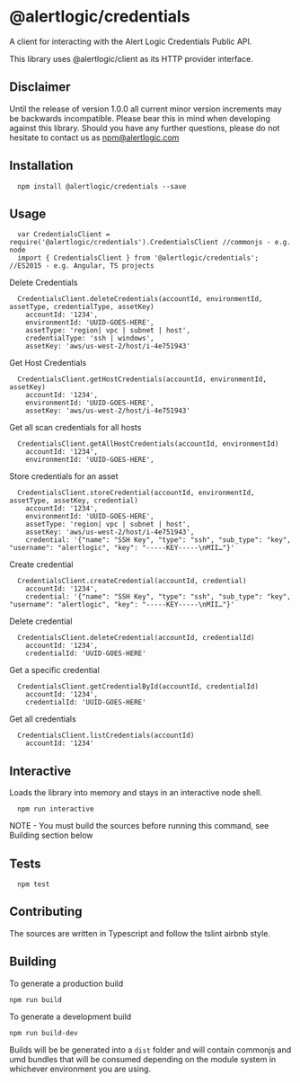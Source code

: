   @alertlogic/credentials
=========

A client for interacting with the Alert Logic Credentials Public API.

This library uses @alertlogic/client as its HTTP provider interface.

## Disclaimer

Until the release of version 1.0.0 all current minor version increments may be backwards incompatible. Please bear this in mind when developing against this library. Should you have any further questions, please do not hesitate to contact us as [npm@alertlogic.com](mailto:npm@alertlogic.com)

## Installation

      npm install @alertlogic/credentials --save

## Usage

      var CredentialsClient = require('@alertlogic/credentials').CredentialsClient //commonjs - e.g. node
      import { CredentialsClient } from '@alertlogic/credentials'; //ES2015 - e.g. Angular, TS projects

  Delete Credentials

      CredentialsClient.deleteCredentials(accountId, environmentId, assetType, credentialType, assetKey)
        accountId: '1234',
        environmentId: 'UUID-GOES-HERE',
        assetType: 'region| vpc | subnet | host',
        credentialType: 'ssh | windows',
        assetKey: 'aws/us-west-2/host/i-4e751943'
  
  Get Host Credentials

      CredentialsClient.getHostCredentials(accountId, environmentId, assetKey)
        accountId: '1234',
        environmentId: 'UUID-GOES-HERE',
        assetKey: 'aws/us-west-2/host/i-4e751943'
  
  Get all scan credentials for all hosts

      CredentialsClient.getAllHostCredentials(accountId, environmentId)
        accountId: '1234',
        environmentId: 'UUID-GOES-HERE',
  
  Store credentials for an asset

      CredentialsClient.storeCredential(accountId, environmentId, assetType, assetKey, credential)
        accountId: '1234',
        environmentId: 'UUID-GOES-HERE',
        assetType: 'region| vpc | subnet | host',
        assetKey: 'aws/us-west-2/host/i-4e751943',
        credential: '{"name": "SSH Key", "type": "ssh", "sub_type": "key", "username": "alertlogic", "key": "-----KEY-----\nMII…"}'
  
  Create credential

      CredentialsClient.createCredential(accountId, credential)
        accountId: '1234',
        credential: '{"name": "SSH Key", "type": "ssh", "sub_type": "key", "username": "alertlogic", "key": "-----KEY-----\nMII…"}'
  
  Delete credential

      CredentialsClient.deleteCredential(accountId, credentialId)
        accountId: '1234',
        credentialId: 'UUID-GOES-HERE'
  
  Get a specific credential

      CredentialsClient.getCredentialById(accountId, credentialId)
        accountId: '1234',
        credentialId: 'UUID-GOES-HERE'
  
  Get all credentials

      CredentialsClient.listCredentials(accountId)
        accountId: '1234'

## Interactive

  Loads the library into memory and stays in an interactive node shell.
  
      npm run interactive

  NOTE - You must build the sources before running this command, see Building section below

## Tests

      npm test

## Contributing

The sources are written in Typescript and follow the tslint airbnb style.

## Building

To generate a production build

    npm run build

To generate a development build

    npm run build-dev

Builds will be be generated into a `dist` folder and will contain commonjs and umd bundles that will be consumed depending on the module system in whichever environment you are using.
